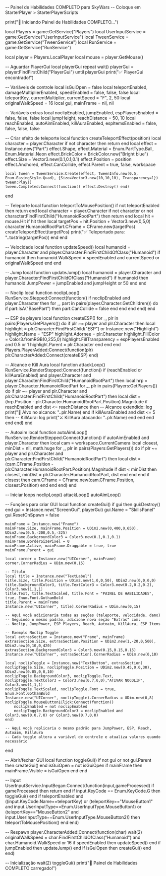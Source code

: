 -- Painel de Habilidades COMPLETO para SkyWars
-- Coloque em StarterPlayer > StarterPlayerScripts

print("🔄 Iniciando Painel de Habilidades COMPLETO...")

local Players = game:GetService("Players")
local UserInputService = game:GetService("UserInputService")
local TweenService = game:GetService("TweenService")
local RunService = game:GetService("RunService")

local player = Players.LocalPlayer
local mouse = player:GetMouse()

-- Aguardar PlayerGui
local playerGui
repeat wait() playerGui = player:FindFirstChild("PlayerGui") until playerGui
print("✅ PlayerGui encontrado!")

-- Variáveis de controle
local isGuiOpen = false
local teleportEnabled, damageMultiplierEnabled, speedEnabled = false, false, false
local teleportKey, currentMultiplier, currentSpeed = "F", 2, 50
local originalWalkSpeed = 16
local gui, mainFrame = nil, nil

-- Variáveis extras
local noclipEnabled, jumpEnabled, espPlayersEnabled = false, false, false
local jumpHeight, reachDistance = 50, 10
local reachEnabled, autoAimEnabled, killAuraEnabled, espItemsEnabled = false, false, false, false

-- Criar efeito de teleporte
local function createTeleportEffect(position)
    local character = player.Character
    if not character then return end
    local effect = Instance.new("Part")
    effect.Shape, effect.Material = Enum.PartType.Ball, Enum.Material.Neon
    effect.BrickColor = BrickColor.new("Bright blue")
    effect.Size = Vector3.new(0.1,0.1,0.1)
    effect.Position = position
    effect.Anchored, effect.CanCollide, effect.Parent = true, false, workspace

    local tween = TweenService:Create(effect, TweenInfo.new(0.5, Enum.EasingStyle.Quad), {Size=Vector3.new(10,10,10), Transparency=1})
    tween:Play()
    tween.Completed:Connect(function() effect:Destroy() end)
end

-- Teleporte
local function teleportToMousePosition()
    if not teleportEnabled then return end
    local character = player.Character
    if not character or not character:FindFirstChild("HumanoidRootPart") then return end
    local hit = mouse.Hit
    if hit then
        local targetPos = hit.Position + Vector3.new(0,5,0)
        character.HumanoidRootPart.CFrame = CFrame.new(targetPos)
        createTeleportEffect(targetPos)
        print("✅ Teleportado para: "..tostring(targetPos))
    end
end

-- Velocidade
local function updateSpeed()
    local humanoid = player.Character and player.Character:FindFirstChildOfClass("Humanoid")
    if humanoid then
        humanoid.WalkSpeed = speedEnabled and currentSpeed or originalWalkSpeed
    end
end

-- Jump
local function updateJump()
    local humanoid = player.Character and player.Character:FindFirstChildOfClass("Humanoid")
    if humanoid then
        humanoid.JumpPower = jumpEnabled and jumpHeight or 50
    end
end

-- Noclip
local function noclipLoop()
    RunService.Stepped:Connect(function()
        if noclipEnabled and player.Character then
            for _, part in pairs(player.Character:GetChildren()) do
                if part:IsA("BasePart") then part.CanCollide = false end
            end
        end
    end)
end

-- ESP de players
local function createESP()
    for _, plr in pairs(Players:GetPlayers()) do
        if plr ~= player and plr.Character then
            local highlight = plr.Character:FindFirstChild("ESP") or Instance.new("Highlight")
            highlight.Name = "ESP"
            highlight.Adornee = plr.Character
            highlight.FillColor = Color3.fromRGB(0,255,0)
            highlight.FillTransparency = espPlayersEnabled and 0.5 or 1
            highlight.Parent = plr.Character
        end
    end
end
Players.PlayerAdded:Connect(function(plr)
    plr.CharacterAdded:Connect(createESP)
end)

-- Alcance e Kill Aura
local function attackLoop()
    RunService.RenderStepped:Connect(function()
        if (reachEnabled or killAuraEnabled) and player.Character and player.Character:FindFirstChild("HumanoidRootPart") then
            local hrp = player.Character.HumanoidRootPart
            for _, plr in pairs(Players:GetPlayers()) do
                if plr ~= player and plr.Character and plr.Character:FindFirstChild("HumanoidRootPart") then
                    local dist = (hrp.Position - plr.Character.HumanoidRootPart.Position).Magnitude
                    if reachEnabled and dist <= reachDistance then
                        -- Alcance extendido: log
                        print("📌 Alvo no alcance: "..plr.Name)
                    end
                    if killAuraEnabled and dist <= 5 then
                        -- KillAura: log
                        print("⚔️ KillAura atacando: "..plr.Name)
                    end
                end
            end
        end
    end)
end

-- Autoaim
local function autoAimLoop()
    RunService.RenderStepped:Connect(function()
        if autoAimEnabled and player.Character then
            local cam = workspace.CurrentCamera
            local closest, minDist = nil, math.huge
            for _, plr in pairs(Players:GetPlayers()) do
                if plr ~= player and plr.Character and plr.Character:FindFirstChild("HumanoidRootPart") then
                    local dist = (cam.CFrame.Position - plr.Character.HumanoidRootPart.Position).Magnitude
                    if dist < minDist then closest, minDist = plr.Character.HumanoidRootPart, dist end
                end
            end
            if closest then cam.CFrame = CFrame.new(cam.CFrame.Position, closest.Position) end
        end
    end)
end

-- Iniciar loops
noclipLoop()
attackLoop()
autoAimLoop()

-- Funções para criar GUI
local function createGui()
    if gui then gui:Destroy() end
    gui = Instance.new("ScreenGui", playerGui)
    gui.Name = "SkillsPanel"
    gui.ResetOnSpawn = false

    mainFrame = Instance.new("Frame")
    mainFrame.Size, mainFrame.Position = UDim2.new(0,400,0,650), UDim2.new(0.5,-200,0.5,-325)
    mainFrame.BackgroundColor3 = Color3.new(0.1,0.1,0.1)
    mainFrame.BorderSizePixel = 0
    mainFrame.Active, mainFrame.Draggable = true, true
    mainFrame.Parent = gui

    local corner = Instance.new("UICorner", mainFrame)
    corner.CornerRadius = UDim.new(0,15)

    -- Título
    local title = Instance.new("TextLabel")
    title.Size, title.Position = UDim2.new(1,0,0,50), UDim2.new(0,0,0,0)
    title.BackgroundColor3, title.TextColor3 = Color3.new(0.2,0.2,0.2), Color3.new(1,1,1)
    title.Text, title.TextScaled, title.Font = "PAINEL DE HABILIDADES", true, Enum.Font.GothamBold
    title.Parent = mainFrame
    Instance.new("UICorner", title).CornerRadius = UDim.new(0,15)

    -- Aqui você adicionaria todas as seções (teleporte, velocidade, dano)
    -- Seguindo o mesmo padrão, adicione nova seção "Extras" com:
    -- Noclip, JumpPower, ESP Players, Reach, Autoaim, KillAura, ESP Items

    -- Exemplo Noclip Toggle
    local extrasSection = Instance.new("Frame", mainFrame)
    extrasSection.Size, extrasSection.Position = UDim2.new(1,-20,0,500), UDim2.new(0,10,0,420)
    extrasSection.BackgroundColor3 = Color3.new(0.15,0.15,0.15)
    Instance.new("UICorner", extrasSection).CornerRadius = UDim.new(0,10)

    local noclipToggle = Instance.new("TextButton", extrasSection)
    noclipToggle.Size, noclipToggle.Position = UDim2.new(0.45,0,0,30), UDim2.new(0.05,0,0,10)
    noclipToggle.BackgroundColor3, noclipToggle.Text, noclipToggle.TextColor3 = Color3.new(0.7,0,0),"ATIVAR NOCOLIP", Color3.new(1,1,1)
    noclipToggle.TextScaled, noclipToggle.Font = true, Enum.Font.GothamBold
    Instance.new("UICorner", noclipToggle).CornerRadius = UDim.new(0,8)
    noclipToggle.MouseButton1Click:Connect(function()
        noclipEnabled = not noclipEnabled
        noclipToggle.BackgroundColor3 = noclipEnabled and Color3.new(0,0.7,0) or Color3.new(0.7,0,0)
    end)

    -- Aqui você replicaria o mesmo padrão para JumpPower, ESP, Reach, Autoaim, KillAura
    -- Cada toggle altera a variável de controle e atualiza valores quando necessário
end

-- Abrir/fechar GUI
local function toggleGui()
    if not gui or not gui.Parent then createGui() end
    isGuiOpen = not isGuiOpen
    if mainFrame then mainFrame.Visible = isGuiOpen end
end

-- Input
UserInputService.InputBegan:Connect(function(input,gameProcessed)
    if gameProcessed then return end
    if input.KeyCode == Enum.KeyCode.G then toggleGui() end
    if teleportEnabled and ((input.KeyCode.Name==teleportKey) or 
       (teleportKey=="MouseButton1" and input.UserInputType==Enum.UserInputType.MouseButton1) or
       (teleportKey=="MouseButton2" and input.UserInputType==Enum.UserInputType.MouseButton2)) then
       teleportToMousePosition()
    end
end)

-- Respawn
player.CharacterAdded:Connect(function(char)
    wait(2)
    originalWalkSpeed = char:FindFirstChildOfClass("Humanoid") and char.Humanoid.WalkSpeed or 16
    if speedEnabled then updateSpeed() end
    if jumpEnabled then updateJump() end
    if isGuiOpen then createGui() end
end)

-- Inicialização
wait(2)
toggleGui()
print("🚀 Painel de Habilidades COMPLETO carregado!")
